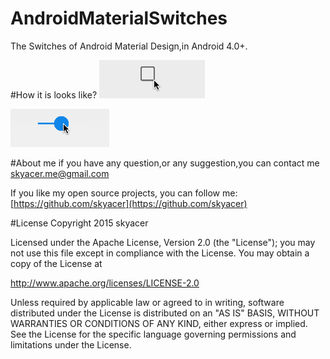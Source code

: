 # AndroidMaterialSwitches
The Switches of Android Material Design,in Android 4.0+.

#How it is looks like?
![CheckBox](/ScreenShoot/CheckBox.gif) 

![Swich1](/ScreenShoot/Swich1.gif) 


#About me
if you have any question,or any suggestion,you can contact me [skyacer.me@gmail.com](mailto:skyacer.me@gmail.com)

If you like my open source projects, you can follow me:
[https://github.com/skyacer](https://github.com/skyacer)



#License
Copyright 2015 skyacer

Licensed under the Apache License, Version 2.0 (the "License");
you may not use this file except in compliance with the License.
You may obtain a copy of the License at

 http://www.apache.org/licenses/LICENSE-2.0

Unless required by applicable law or agreed to in writing, software
distributed under the License is distributed on an "AS IS" BASIS,
WITHOUT WARRANTIES OR CONDITIONS OF ANY KIND, either express or implied.
See the License for the specific language governing permissions and
limitations under the License.
